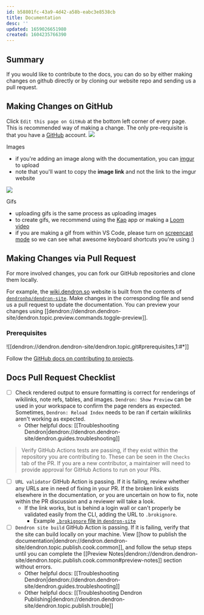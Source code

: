 ```yaml
---
id: b58801fc-43a9-4d42-a58b-eabc3e8538cb
title: Documentation
desc: ''
updated: 1659026651980
created: 1604235766390
---
```


## Summary

If you would like to contribute to the docs, you can do so by either making changes on github directly or by cloning our website repo and sending us a pull request.

## Making Changes on GitHub

Click `Edit this page on GitHub` at the bottom left corner of every page. This is recommended way of making a change. The only pre-requisite is that you have a [GitHub](https://github.com/) account.
    <a href="https://www.loom.com/share/4a1b67f3fd1a40dab16949e9ea5e53dc"> <img style="" src="https://cdn.loom.com/sessions/thumbnails/4a1b67f3fd1a40dab16949e9ea5e53dc-with-play.gif"> </a>

Images
- if you're adding an image along with the documentation, you can [imgur](https://imgur.com/upload) to upload
- note that you'll want to copy the **image link** and not the link to the imgur website 

<a href="https://www.loom.com/share/1b351d229eba4536a6361e5123cf8f24">  <img style="" src="https://cdn.loom.com/sessions/thumbnails/1b351d229eba4536a6361e5123cf8f24-with-play.gif"> </a>

Gifs
- uploading gifs is the same process as uploading images
- to create gifs, we recommend using the [Kap](https://getkap.co/) app or making a [Loom video](http://loom.com/)
- if you are making a gif from within VS Code, please turn on [screencast mode](https://code.visualstudio.com/updates/v1_31#_screencast-mode) so we can see what awesome keyboard shortcuts you're using :)

## Making Changes via Pull Request

For more involved changes, you can fork our GitHub repositories and clone them locally.

For example, the [wiki.dendron.so](https://www.dendron.so) website is built from the contents of [`dendronhq/dendron-site`](https://github.com/dendronhq/dendron-site). Make changes in the corresponding file and send us a pull request to update the documentation. You can preview your changes using [[dendron://dendron.dendron-site/dendron.topic.preview.commands.toggle-preview]].

### Prerequisites

![[dendron://dendron.dendron-site/dendron.topic.git#prerequisites,1:#*]]

Follow the [GitHub docs on contributing to projects](https://docs.github.com/en/get-started/quickstart/contributing-to-projects).

## Docs Pull Request Checklist

- [ ] Check rendered output to ensure formatting is correct for renderings of wikilinks, note refs, tables, and images. `Dendron: Show Preview` can be used in your workspace to confirm the page renders as expected. Sometimes, `Dendron: Reload Index` needs to be ran if certain wikilinks aren't working as expected.
  - Other helpful docs: [[Troubleshooting Dendron|dendron://dendron.dendron-site/dendron.guides.troubleshooting]]

> Verify GitHub Actions tests are passing, if they exist within the repository you are contributing to. These can be seen in the `Checks` tab of the PR. If you are a new contributor, a maintainer will need to provide approval for GitHub Actions to run on your PRs.

- [ ] `URL validator` GitHub Action is passing. If it is failing, review whether any URLs are in need of fixing in your PR. If the broken link exists elsewhere in the documentation, or you are uncertain on how to fix, note within the PR discussion and a reviewer will take a look.
  - If the link works, but is behind a login wall or can't properly be validated easily from the CLI, adding the URL to `.brokignore`.
    - Example [`.brokignore` file in `dendron-site`](https://github.com/dendronhq/dendron-site/blob/master/.brokignore)
- [ ] `Dendron site build` GitHub Action is passing. If it is failing, verify that the site can build locally on your machine. View [[how to publish the documentation|dendron://dendron.dendron-site/dendron.topic.publish.cook.common]], and follow the setup steps until you can complete the [[Preview Notes|dendron://dendron.dendron-site/dendron.topic.publish.cook.common#preview-notes]] section without errors.
  - Other helpful docs: [[Troubleshooting Dendron|dendron://dendron.dendron-site/dendron.guides.troubleshooting]]
  - Other helpful docs: [[Troubleshooting Dendron Publishing|dendron://dendron.dendron-site/dendron.topic.publish.trouble]]
